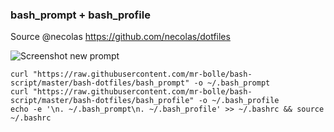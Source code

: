 ### bash_prompt + bash_profile
Source @necolas https://github.com/necolas/dotfiles

![Screenshot new prompt](http://i.imgur.com/EkEtphC.png)

```
curl "https://raw.githubusercontent.com/mr-bolle/bash-script/master/bash-dotfiles/bash_prompt" -o ~/.bash_prompt
curl "https://raw.githubusercontent.com/mr-bolle/bash-script/master/bash-dotfiles/bash_profile" -o ~/.bash_profile
echo -e '\n. ~/.bash_prompt\n. ~/.bash_profile' >> ~/.bashrc && source ~/.bashrc
```
